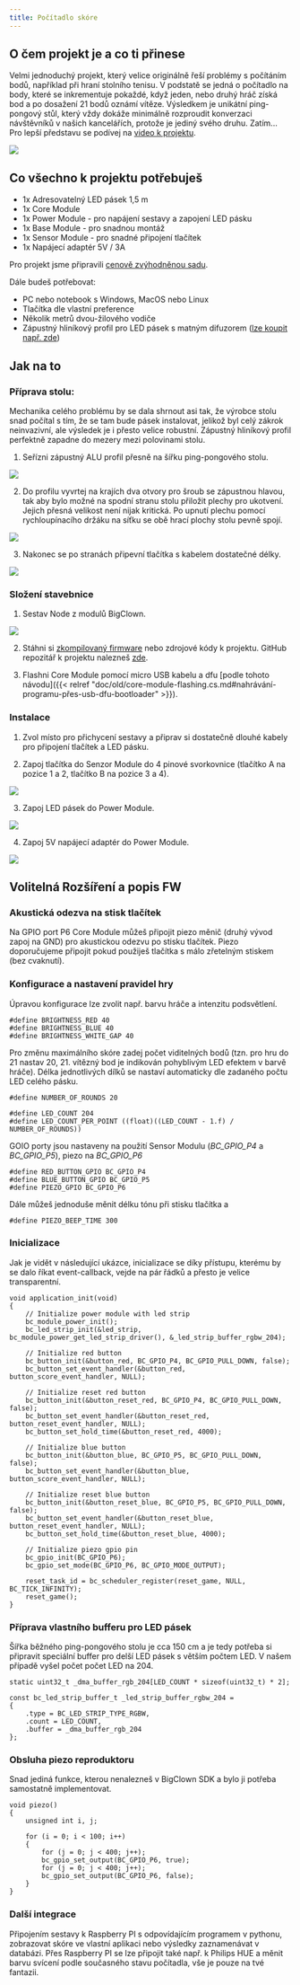 ```yaml
---
title: Počítadlo skóre
---
```


## O čem projekt je a co ti přinese

Velmi jednoduchý projekt, který velice originálně řeší problémy s počítáním bodů, například při hraní stolního tenisu.
V podstatě se jedná o počítadlo na body, které se inkrementuje pokaždé, když jeden, nebo druhý hráč získá bod a po dosažení 21 bodů oznámí vítěze.
Výsledkem je unikátní ping-pongový stůl, který vždy dokáže minimálně rozproudit konverzaci návštěvníků v našich kancelářích, protože je jediný svého druhu.
Zatím...
Pro lepší představu se podívej na [video k projektu](https://youtu.be/otJfNo_x1-Q).

 ![](table-1.jpg)

## Co všechno k projektu potřebuješ

* 1x Adresovatelný LED pásek 1,5 m
* 1x Core Module
* 1x Power Module - pro napájení sestavy a zapojení LED pásku
* 1x Base Module - pro snadnou montáž
* 1x Sensor Module - pro snadné připojení tlačítek
* 1x Napájecí adaptér 5V / 3A

Pro projekt jsme připravili [cenově zvýhodněnou sadu](https://obchod.bigclown.cz/products/score-keeper-set).

Dále budeš potřebovat:

* PC nebo notebook s Windows, MacOS nebo Linux
* Tlačítka dle vlastní preference
* Několik metrů dvou-žilového vodiče
* Zápustný hliníkový profil pro LED pásek s matným difuzorem ([lze koupit např. zde](https://www.ledline.cz/profily-pro-led-pasky/alu-profil-zapustny-174-x-8mm/alu-profil-zapustny-174x8-delka-2m-krytka-mat.html))

## Jak na to

### Příprava stolu:

Mechanika celého problému by se dala shrnout asi tak, že výrobce stolu snad počítal s tím, že se tam bude pásek instalovat, jelikož byl celý zákrok neinvazivní, ale výsledek je i přesto velice robustní.
Zápustný hliníkový profil perfektně zapadne do mezery mezi polovinami stolu.

 1. Seřízni zápustný ALU profil přesně na šířku ping-pongového stolu.

 ![](table-al-tube.jpg)

 2. Do profilu vyvrtej na krajích dva otvory pro šroub se zápustnou hlavou, tak aby bylo možné na spodní stranu stolu přiložit plechy pro ukotvení. Jejich přesná velikost není nijak kritická. Po upnutí plechu pomocí rychloupínacího držáku na síťku se obě hrací plochy stolu pevně spojí.

 ![](table-bottom.jpg)

 3. Nakonec se po stranách připevní tlačítka s kabelem dostatečné délky.

 ![](table-button.jpg)

### Složení stavebnice
 1. Sestav Node z modulů BigClown.

 ![](node-2.jpg)

2. Stáhni si [zkompilovaný firmware](https://github.com/bigclownlabs/bcp-ping-pong-table/releases/latest)
 nebo zdrojové kódy k projektu. GitHub repozitář k projektu nalezneš [zde](https://github.com/bigclownlabs/bcp-ping-pong-table).

3. Flashni Core Module pomocí micro USB kabelu a dfu [podle tohoto návodu]({{< relref "doc/old/core-module-flashing.cs.md#nahrávání-programu-přes-usb-dfu-bootloader" >}}).

### Instalace
 1. Zvol místo pro přichycení sestavy a připrav si dostatečně dlouhé kabely pro připojení tlačítek a LED pásku.

 2. Zapoj tlačítka do Senzor Module do 4 pinové svorkovnice (tlačítko A na pozice 1 a 2, tlačítko B na pozice 3 a 4).

 ![](node-buttons.jpg)

 3. Zapoj LED pásek do Power Module.

 ![](node-led-strip.jpg)

 4. Zapoj 5V napájecí adaptér do Power Module.

 ![](table-node.jpg)

## Volitelná Rozšíření a popis FW

### Akustická odezva na stisk tlačítek
Na GPIO port P6 Core Module můžeš připojit piezo měnič (druhý vývod zapoj na GND) pro akustickou odezvu po stisku tlačítek. Piezo doporučujeme připojit pokud použiješ tlačítka s málo zřetelným stiskem (bez cvaknutí).

### Konfigurace a nastavení pravidel hry
Úpravou konfigurace lze zvolit např. barvu hráče a intenzitu podsvětlení.

```
#define BRIGHTNESS_RED 40
#define BRIGHTNESS_BLUE 40
#define BRIGHTNESS_WHITE_GAP 40
```

Pro změnu maximálního skóre zadej počet viditelných bodů (tzn. pro hru do 21 nastav 20, 21. vítězný bod je indikován pohyblivým LED efektem v barvě hráče).
Délka jednotlivých dílků se nastaví automaticky dle zadaného počtu LED celého pásku.

```
#define NUMBER_OF_ROUNDS 20

#define LED_COUNT 204
#define LED_COUNT_PER_POINT ((float)((LED_COUNT - 1.f) / NUMBER_OF_ROUNDS))
```

GOIO porty jsou nastaveny na použití Sensor Modulu (*BC_GPIO_P4* a *BC_GPIO_P5*), piezo na *BC_GPIO_P6*

```
#define RED_BUTTON_GPIO BC_GPIO_P4
#define BLUE_BUTTON_GPIO BC_GPIO_P5
#define PIEZO_GPIO BC_GPIO_P6
```

Dále můžeš jednoduše měnit délku tónu při stisku tlačítka a
```
#define PIEZO_BEEP_TIME 300
```

### Inicializace

Jak je vidět v následující ukázce, inicializace se díky přístupu, kterému by se dalo říkat event-callback, vejde na pár řádků a přesto je velice transparentní.

```
void application_init(void)
{
    // Initialize power module with led strip
    bc_module_power_init();
    bc_led_strip_init(&led_strip, bc_module_power_get_led_strip_driver(), &_led_strip_buffer_rgbw_204);

    // Initialize red button
    bc_button_init(&button_red, BC_GPIO_P4, BC_GPIO_PULL_DOWN, false);
    bc_button_set_event_handler(&button_red, button_score_event_handler, NULL);

    // Initialize reset red button
    bc_button_init(&button_reset_red, BC_GPIO_P4, BC_GPIO_PULL_DOWN, false);
    bc_button_set_event_handler(&button_reset_red, button_reset_event_handler, NULL);
    bc_button_set_hold_time(&button_reset_red, 4000);

    // Initialize blue button
    bc_button_init(&button_blue, BC_GPIO_P5, BC_GPIO_PULL_DOWN, false);
    bc_button_set_event_handler(&button_blue, button_score_event_handler, NULL);

    // Initialize reset blue button
    bc_button_init(&button_reset_blue, BC_GPIO_P5, BC_GPIO_PULL_DOWN, false);
    bc_button_set_event_handler(&button_reset_blue, button_reset_event_handler, NULL);
    bc_button_set_hold_time(&button_reset_blue, 4000);

    // Initialize piezo gpio pin
    bc_gpio_init(BC_GPIO_P6);
    bc_gpio_set_mode(BC_GPIO_P6, BC_GPIO_MODE_OUTPUT);

    reset_task_id = bc_scheduler_register(reset_game, NULL, BC_TICK_INFINITY);
    reset_game();
}
```

### Příprava vlastního bufferu pro LED pásek

Šířka běžného ping-pongového stolu je cca 150 cm a je tedy potřeba si připravit speciální buffer pro delší LED pásek s větším počtem LED. V našem případě vyšel počet počet LED na 204.

```
static uint32_t _dma_buffer_rgb_204[LED_COUNT * sizeof(uint32_t) * 2];

const bc_led_strip_buffer_t _led_strip_buffer_rgbw_204 =
{
    .type = BC_LED_STRIP_TYPE_RGBW,
    .count = LED_COUNT,
    .buffer = _dma_buffer_rgb_204
};
```

### Obsluha piezo reproduktoru

Snad jediná funkce, kterou nenalezneš v BigClown SDK a bylo ji potřeba samostatně implementovat.

```
void piezo()
{
    unsigned int i, j;

    for (i = 0; i < 100; i++)
    {
        for (j = 0; j < 400; j++);
        bc_gpio_set_output(BC_GPIO_P6, true);
        for (j = 0; j < 400; j++);
        bc_gpio_set_output(BC_GPIO_P6, false);
    }
}
```

### Další integrace
Připojením sestavy k Raspberry PI s odpovídajícím programem v pythonu, zobrazovat skóre ve vlastní aplikaci nebo výsledky zaznamenávat v databázi. Přes Raspberry PI se lze připojit také např. k Philips HUE a měnit barvu svícení podle současného stavu počítadla, vše je pouze na tvé fantazii.
